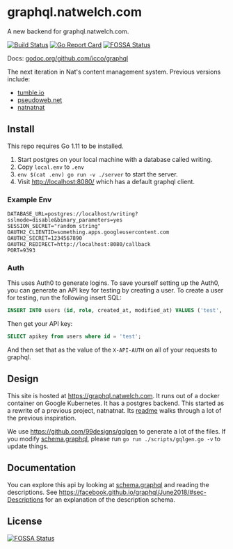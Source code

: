 # graphql.natwelch.com

A new backend for graphql.natwelch.com.

[![Build Status](https://travis-ci.org/icco/graphql.svg?branch=master)](https://travis-ci.org/icco/graphql) [![Go Report Card](https://goreportcard.com/badge/github.com/icco/graphql)](https://goreportcard.com/report/github.com/icco/graphql)
[![FOSSA Status](https://app.fossa.io/api/projects/git%2Bgithub.com%2Ficco%2Fgraphql.svg?type=shield)](https://app.fossa.io/projects/git%2Bgithub.com%2Ficco%2Fgraphql?ref=badge_shield)

Docs: [godoc.org/github.com/icco/graphql](https://godoc.org/github.com/icco/graphql)

The next iteration in Nat's content management system. Previous versions include:

 * [tumble.io](http://github.com/icco/tumble)
 * [pseudoweb.net](http://github.com/icco/pseudoweb)
 * [natnatnat](http://github.com/icco/natnatnat)


## Install

This repo requires Go 1.11 to be installed.

 1. Start postgres on your local machine with a database called writing.
 2. Copy `local.env` to `.env`
 3. `env $(cat .env) go run -v ./server` to start the server.
 4. Visit <http://localhost:8080/> which has a default graphql client.

### Example Env

```
DATABASE_URL=postgres://localhost/writing?sslmode=disable&binary_parameters=yes
SESSION_SECRET="random string"
OAUTH2_CLIENTID=something.apps.googleusercontent.com
OAUTH2_SECRET=1234567890
OAUTH2_REDIRECT=http://localhost:8080/callback
PORT=9393
```

### Auth

This uses Auth0 to generate logins. To save yourself setting up the Auth0, you can generate an API key for testing by creating a user. To create a user for testing, run the following insert SQL:

```sql
INSERT INTO users (id, role, created_at, modified_at) VALUES ('test', 'admin', now(), now());
```

Then get your API key:

```sql
SELECT apikey from users where id = 'test';
```

And then set that as the value of the `X-API-AUTH` on all of your requests to graphql.

## Design

This site is hosted at <https://graphql.natwelch.com>. It runs out of a docker container on Google Kubernetes. It has a postgres backend. This started as a rewrite of a previous project, natnatnat. Its [readme](https://github.com/icco/natnatnat/blob/master/README.md) walks through a lot of the previous inspiration.

We use <https://github.com/99designs/gqlgen> to generate a lot of the files. If you modify [schema.graphql](), please run `go run ./scripts/gqlgen.go -v` to update things.

## Documentation

You can explore this api by looking at [schema.graphql]() and reading the descriptions. See <https://facebook.github.io/graphql/June2018/#sec-Descriptions> for an explanation of the description schema.


## License
[![FOSSA Status](https://app.fossa.io/api/projects/git%2Bgithub.com%2Ficco%2Fgraphql.svg?type=large)](https://app.fossa.io/projects/git%2Bgithub.com%2Ficco%2Fgraphql?ref=badge_large)
